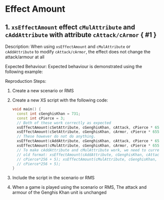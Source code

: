 # Effect Amount

## 1. `xsEffectAmount` effect `cMulAttribute` and `cAddAttribute` with attribute `cAttack/cArmor` { #1 }

Description: When using `xsEffectAmount` and `cMulAttribute` or `cAddAttribute` to modify `cAttack/cArmor`, the effect does not change the attack/armour at all

Expected Behaviour: Expected behaviour is demonstrated using the following example:

Reproduction Steps:

1. Create a new scenario or RMS
2. Create a new XS script with the following code:

    ```cpp
    void main() {
      const int cGenghisKhan = 731;
      const int cPierce = 3;
      // Both of these work correctly as expected
      xsEffectAmount(cSetAttribute, cGenghisKhan, cAttack, cPierce * 65536 + 5);
      xsEffectAmount(cSetAttribute, cGenghisKhan, cArmor, cPierce * 65536 + 5);
      // These however do not do anything.
      xsEffectAmount(cAddAttribute, cGenghisKhan, cAttack, cPierce * 65536 + 5);
      xsEffectAmount(cMulAttribute, cGenghisKhan, cArmor, cPierce * 65536 + 5);
      // To make cAddAttribute and cMulAttribute work, we need to currently use the
      // old format: xsEffectAmount(cAddAttribute, cGenghisKhan, cAttack,
      // cPierce*256 + 5); xsEffectAmount(cMulAttribute, cGenghisKhan, cArmor,
      // cPierce*256 + 5);
    }

    ```

3. Include the script in the scenario or RMS
4. When a game is played using the scenario or RMS, The attack and armour of the Genghis Khan unit is unchanged
